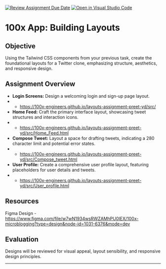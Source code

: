 [![Review Assignment Due Date](https://classroom.github.com/assets/deadline-readme-button-24ddc0f5d75046c5622901739e7c5dd533143b0c8e959d652212380cedb1ea36.svg)](https://classroom.github.com/a/Wzo1QZ03)
[![Open in Visual Studio Code](https://classroom.github.com/assets/open-in-vscode-718a45dd9cf7e7f842a935f5ebbe5719a5e09af4491e668f4dbf3b35d5cca122.svg)](https://classroom.github.com/online_ide?assignment_repo_id=12122189&assignment_repo_type=AssignmentRepo)
# 100x App: Building Layouts

## Objective

Using the Tailwind CSS components from your previous task, create the foundational layouts for a Twitter clone, emphasizing structure, aesthetics, and responsive design.

## Assignment Overview

- **Login Screens:** Design a welcoming login and sign-up page layout.
- - https://100x-engineers.github.io/layouts-assignment-preet-yd/src/
- **Home Feed:** Craft the primary interface layout, showcasing tweet structures and interaction icons.
- - https://100x-engineers.github.io/layouts-assignment-preet-yd/src/Home_Feed.html
- **Compose Tweet:** Layout a space for drafting tweets, indicating a 280 character limit and potential error states.
- - https://100x-engineers.github.io/layouts-assignment-preet-yd/src/Compose_tweet.html
- **User Profile:** Create a comprehensive user profile layout, featuring placeholders for user details and tweets.
- - https://100x-engineers.github.io/layouts-assignment-preet-yd/src/User_profile.html

## Resources

Figma Design - https://www.figma.com/file/w7wN1934wsRWZAMhPU0IEX/100x-microblogging?type=design&node-id=1031-6376&mode=dev

## Evaluation

Designs will be reviewed for visual appeal, layout sensibility, and responsive design principles.

---
